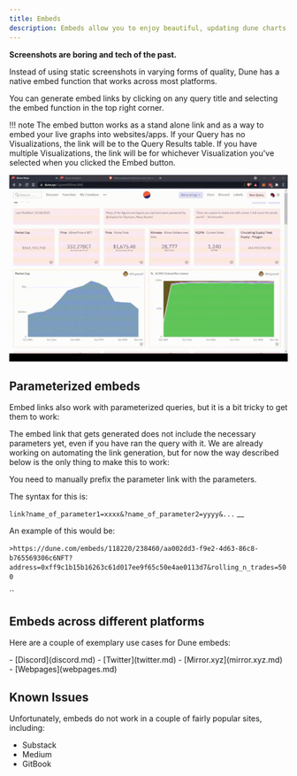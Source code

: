```yaml
---
title: Embeds
description: Embeds allow you to enjoy beautiful, updating dune charts across the web!
---
```


**Screenshots are boring and tech of the past.**

Instead of using static screenshots in varying forms of quality, Dune has a native embed function that works across most platforms.

You can generate embed links by clicking on any query title and selecting the embed function in the top right corner.

!!! note
    The embed button works as a stand alone link and as a way to embed your live graphs into websites/apps. If your Query has no Visualizations, the link will be to the Query Results table. If you have multiple Visualizations, the link will be for whichever Visualization you've selected when you clicked the Embed button.

![generating an embed link](images/embed-link.gif)

## Parameterized embeds

Embed links also work with parameterized queries, but it is a bit tricky to get them to work:

The embed link that gets generated does not include the necessary parameters yet, even if you have ran the query with it. We are already working on automating the link generation, but for now the way described below is the only thing to make this to work:

You need to manually prefix the parameter link with the parameters.

The syntax for this is:

`link?name_of_parameter1=xxxx&?name_of_parameter2=yyyy&...` \_\_

An example of this would be:

`>https://dune.com/embeds/118220/238460/aa002dd3-f9e2-4d63-86c8-b765569306c6NFT?address=0xff9c1b15b16263c61d017ee9f65c50e4ae0113d7&rolling_n_trades=500`

\`\`

## Embeds across different platforms

Here are a couple of exemplary use cases for Dune embeds:

<div class="cards grid" markdown>
- [Discord](discord.md)
- [Twitter](twitter.md)
- [Mirror.xyz](mirror.xyz.md)
- [Webpages](webpages.md)
</div>

## Known Issues

Unfortunately, embeds do not work in a couple of fairly popular sites, including:

* Substack
* Medium
* GitBook
